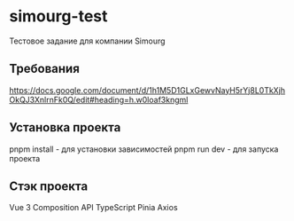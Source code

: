 # simourg-test

Тестовое задание для компании Simourg

## Требования

https://docs.google.com/document/d/1h1M5D1GLxGewvNayH5rYj8L0TkXjhOkQJ3XnlrnFk0Q/edit#heading=h.w0loaf3kngml

## Установка проекта

pnpm install - для установки зависимостей
pnpm run dev - для запуска проекта

## Стэк проекта
Vue 3 Composition API
TypeScript
Pinia
Axios


